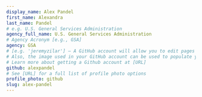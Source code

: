 ```yaml
---
display_name: Alex Pandel
first_name: Alexandra
last_name: Pandel
# e.g. U.S. General Services Administration
agency_full_name: U.S. General Services Administration
# Agency Acronym [e.g., GSA]
agency: GSA
# [e.g. 'jeremyzilar'] — A GitHub account will allow you to edit pages on Digital.gov.
# Also, the image used in your GitHub account can be used to populate your digital.gov profile photo.
# Learn more about getting a Github account at [URL]
github: alexpandel
# See [URL] for a full list of profile photo options
profile_photo: github
slug: alex-pandel
---
```

